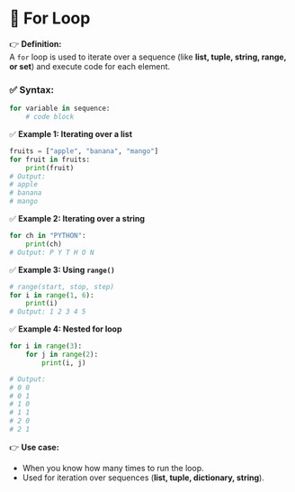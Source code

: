 # 🔹 For Loop

👉 **Definition:**  
A `for` loop is used to iterate over a sequence (like **list, tuple, string, range, or set**) and execute code for each element.

### ✅ Syntax:
```python
for variable in sequence:
    # code block
```

✅ **Example 1: Iterating over a list**

```python
fruits = ["apple", "banana", "mango"]
for fruit in fruits:
    print(fruit)
# Output:
# apple
# banana
# mango
```

✅ **Example 2: Iterating over a string**

```python
for ch in "PYTHON":
    print(ch)
# Output: P Y T H O N
```

✅ **Example 3: Using `range()`**

```python
# range(start, stop, step)
for i in range(1, 6):  
    print(i)
# Output: 1 2 3 4 5
```

✅ **Example 4: Nested for loop**

```python
for i in range(3):
    for j in range(2):
        print(i, j)

# Output:
# 0 0
# 0 1
# 1 0
# 1 1
# 2 0
# 2 1
```

👉 **Use case:**

- When you know how many times to run the loop.  
- Used for iteration over sequences (**list, tuple, dictionary, string**).  





